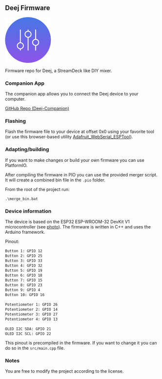 ## Deej Firmware

<img src="img/logo.svg" alt="drawing" width="150"/><br/>

Firmware repo for Deej, a StreamDeck like DIY mixer. 

### Companion App

The companion app allows you to connect the Deej device to your computer. 

[GitHub Repo (Deej-Companion)](https://github.com/UnoMartino/Deej-Companion) 

### Flashing

Flash the firmware file to your device at offset 0x0 using your favorite tool (or use this browser-based utility [Adafruit_WebSerial_ESPTool](https://adafruit.github.io/Adafruit_WebSerial_ESPTool/)).


### Adapting/building

If you want to make changes or build your own firmware you can use PlatformIO. 

After compiling the firmware in PIO you can use the provided merger script. It will create a combined bin file in the `.pio` folder.

From the root of the project run:
```
.\merge_bin.bat
```

### Device information

The device is based on the ESP32 ESP-WROOM-32 DevKit V1 microcontroller (see [photo](img/ESP32-Pinout.webp)). The firmware is written in C++ and uses the Arduino framework.

Pinout:
```
Button 1: GPIO 12
Button 2: GPIO 25
Button 3: GPIO 33
Button 4: GPIO 32
Button 5: GPIO 19
Button 6: GPIO 18
Button 7: GPIO 15
Button 8: GPIO 23
Button 9: GPIO 4
Button 10: GPIO 16

Potentiometer 1: GPIO 26
Potentiometer 2: GPIO 14
Potentiometer 3: GPIO 27
Potentiometer 4: GPIO 13

OLED I2C SDA: GPIO 21
OLED I2C SCL: GPIO 22
```

This pinout is precompiled in the firmware. If you want to change it you can do so in the `src/main.cpp` file.

### Notes

You are free to modify the project according to the license.
